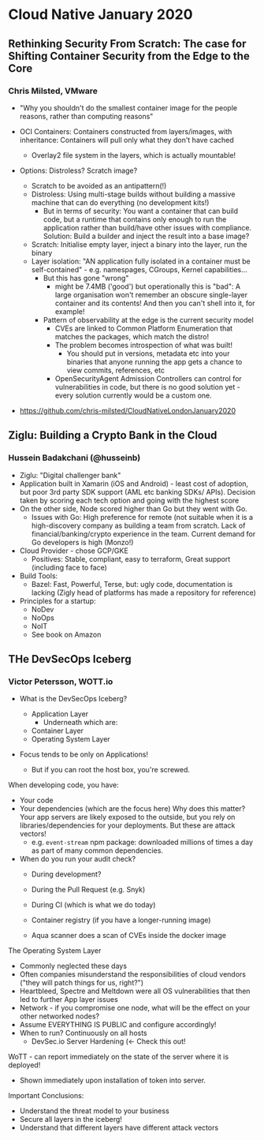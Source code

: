 # Cloud Native January 2020

## Rethinking Security From Scratch: The case for Shifting Container Security from the Edge to the Core

### Chris Milsted, VMware

- "Why you shouldn't do the smallest container image for the people reasons, rather than computing reasons"

- OCI Containers: Containers constructed from layers/images, with inheritance: Containers will pull only what they don't have cached
  - Overlay2 file system in the layers, which is actually mountable!

- Options: Distroless? Scratch image?
  - Scratch to be avoided as an antipattern(!)
  - Distroless: Using multi-stage builds without building a massive machine that can do everything (no development kits!)
    - But in terms of security: You want a container that can build code, but a runtime that contains only enough to run the application rather than build/have other issues with compliance. Solution: Build a builder and inject the result into a base image?
  - Scratch: Initialise empty layer, inject a binary into the layer, run the binary
  - Layer isolation: "AN application fully isolated in a container must be self-contained" - e.g. namespages, CGroups, Kernel capabilities...
    - But this has gone "wrong"
      - might be 7.4MB ('good') but operationally this is "bad": A large organisation won't remember an obscure single-layer container and its contents! And then you can't shell into it, for example!
    - Pattern of observability at the edge is the current security model
      - CVEs are linked to Common Platform Enumeration that matches the packages, which match the distro!
      - The problem becomes introspection of what was built!
        - You should put in versions, metadata etc into your binaries that anyone running the app gets a chance to view commits, references, etc
      - OpenSecurityAgent Admission Controllers can control for vulnerabilities in code, but there is no good solution yet - every solution currently would be a custom one.
 -  https://github.com/chris-milsted/CloudNativeLondonJanuary2020


## Ziglu: Building a Crypto Bank in the Cloud

### Hussein Badakchani (@husseinb)

- Ziglu: "Digital challenger bank"
- Application built in Xamarin (iOS and Android) - least cost of adoption, but poor 3rd party SDK support (AML etc banking SDKs/ APIs). Decision taken by scoring each tech option and going with the highest score
- On the other side, Node scored higher than Go but they went with Go.
  - Issues with Go: High preference for remote (not suitable when it is a high-discovery company as building a team from scratch. Lack of financial/banking/crypto experience in the team. Current demand for Go developers is high (Monzo!)
- Cloud Provider - chose GCP/GKE
  - Positives: Stable, compliant, easy to terraform, Great support (including face to face)
- Build Tools:
  - Bazel: Fast, Powerful, Terse, but: ugly code, documentation is lacking (Zigly head of platforms has made a repository for reference)
- Principles for a startup:
  - NoDev
  - NoOps
  - NoIT
  - See book on Amazon

## THe DevSecOps Iceberg

### Victor Petersson, WOTT.io

- What is the DevSecOps Iceberg?
  - Application Layer
    - Underneath which are:
  - Container Layer
  - Operating System Layer

- Focus tends to be only on Applications!
  - But if you can root the host box, you're screwed.

When developing code, you have:
- Your code
- Your dependencies (which are the focus here)
Why does this matter? Your app servers are likely exposed to the outside, but you rely on libraries/dependencies for your deployments. But these are attack vectors!
  - e.g. `event-stream` npm package: downloaded millions of times a day as part of many common dependencies.
- When do you run your audit check?
  - During development?
  - During the Pull Request (e.g. Snyk)
  - During CI (which is what we do today)
  - Container registry (if you have a longer-running image)

  - Aqua scanner does a scan of CVEs inside the docker image

The Operating System Layer
  - Commonly neglected these days
  - Often companies misunderstand the responsibilities of cloud vendors ("they will patch things for us, right?")
  - Heartbleed, Spectre and Meltdown were all OS vulnerabilities that then led to further App layer issues
  - Network - if you compromise one node, what will be the effect on your other networked nodes?
  - Assume EVERYTHING IS PUBLIC and configure accordingly!
  - When to run? Continuously on all hosts
    - DevSec.io Server Hardening (<- Check this out! 

WoTT - can report immediately on the state of the server where it is deployed!
  - Shown immediately upon installation of token into server.

Important Conclusions:
   - Understand the threat model to your business
   - Secure all layers in the iceberg!
   - Understand that different layers have different attack vectors